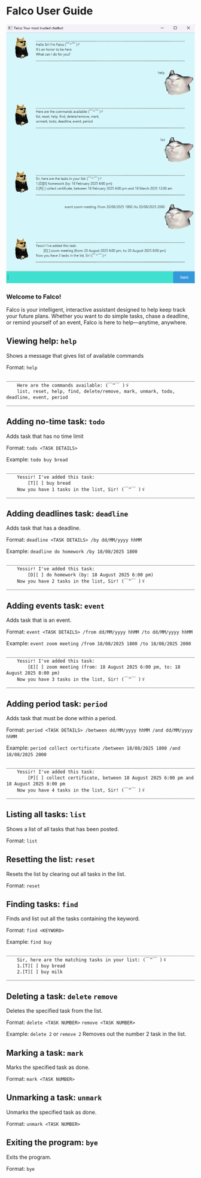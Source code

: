 # Falco User Guide

![Screenshot of Falco Chatbot's GUI being utilized as a list tracker.](/docs/Ui.png.png)

### Welcome to Falco!

Falco is your intelligent, interactive assistant designed to help keep track your future plans.
Whether you want to do simple tasks, chase a deadline, or remind yourself of an event, Falco
is here to help—anytime, anywhere.

## Viewing help: `help`

Shows a message that gives list of available commands

Format: `help`

```
________________________________________________________________________________________________________
    Here are the commands available: (￣^￣ )ゞ
    list, reset, help, find, delete/remove, mark, unmark, todo, deadline, event, period
________________________________________________________________________________________________________
```

## Adding no-time task: `todo`

Adds task that has no time limit

Format: `todo <TASK DETAILS>`

Example: `todo buy bread`

```
________________________________________________________________________________________________________
    Yessir! I've added this task: 
    	[T][ ] buy bread
    Now you have 1 tasks in the list, Sir! (￣^￣ )ゞ
________________________________________________________________________________________________________
```

## Adding deadlines task: `deadline`

Adds task that has a deadline. 

Format: `deadline <TASK DETAILS> /by dd/MM/yyyy hhMM`

Example: `deadline do homework /by 18/08/2025 1800`

```
________________________________________________________________________________________________________
    Yessir! I've added this task: 
    	[D][ ] do homework (by: 18 August 2025 6:00 pm)
    Now you have 2 tasks in the list, Sir! (￣^￣ )ゞ
________________________________________________________________________________________________________
```

## Adding events task: `event`

Adds task that is an event.

Format: `event <TASK DETAILS> /from dd/MM/yyyy hhMM /to dd/MM/yyyy hhMM`

Example: `event zoom meeting /from 18/08/2025 1800 /to 18/08/2025 2000`

```
________________________________________________________________________________________________________
    Yessir! I've added this task: 
    	[E][ ] zoom meeting (from: 18 August 2025 6:00 pm, to: 18 August 2025 8:00 pm)
    Now you have 3 tasks in the list, Sir! (￣^￣ )ゞ
________________________________________________________________________________________________________
```

## Adding period task: `period`

Adds task that must be done within a period.

Format: `period <TASK DETAILS> /between dd/MM/yyyy hhMM /and dd/MM/yyyy hhMM`

Example: `period collect certificate /between 18/08/2025 1800 /and 18/08/2025 2000`

```
________________________________________________________________________________________________________
    Yessir! I've added this task: 
    	[P][ ] collect certificate, between 18 August 2025 6:00 pm and 18 August 2025 8:00 pm
    Now you have 4 tasks in the list, Sir! (￣^￣ )ゞ
________________________________________________________________________________________________________
```

## Listing all tasks: `list`

Shows a list of all tasks that has been posted.

Format: `list`

## Resetting the list: `reset`

Resets the list by clearing out all tasks in the list.

Format: `reset`

## Finding tasks: `find`

Finds and list out all the tasks containing the keyword. 

Format: `find <KEYWORD>`

Example: `find buy`

```
________________________________________________________________________________________________________
    Sir, here are the matching tasks in your list: (￣^￣ )ゞ
    1.[T][ ] buy bread
    2.[T][ ] buy milk
________________________________________________________________________________________________________
```

## Deleting a task: `delete` `remove`

Deletes the specified task from the list.

Format: `delete <TASK NUMBER>` `remove <TASK NUMBER>`

Example: `delete 2` or `remove 2` Removes out the number 2 task in the list.

## Marking a task: `mark`

Marks the specified task as done.

Format: `mark <TASK NUMBER>`

## Unmarking a task: `unmark`

Unmarks the specified task as done.

Format: `unmark <TASK NUMBER>`

## Exiting the program: `bye`

Exits the program.

Format: `bye`